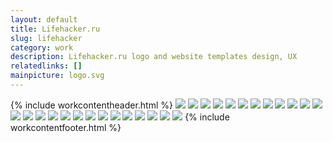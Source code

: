 ```yaml
---
layout: default
title: Lifehacker.ru
slug: lifehacker
category: work
description: Lifehacker.ru logo and website templates design, UX
relatedlinks: []
mainpicture: logo.svg
---
```


{% include workcontentheader.html %}
	<img src="/ohyeah/{{ page.slug }}/icon0.png" class="work__figure">
	<img src="/ohyeah/{{ page.slug }}/icon1.png" class="work__figure">
	<img src="/ohyeah/{{ page.slug }}/icon2.png" class="work__figure">
	<img src="/ohyeah/{{ page.slug }}/icon3.png" class="work__figure">
	<img src="/ohyeah/{{ page.slug }}/icon4.png" class="work__figure">
	<img src="/ohyeah/{{ page.slug }}/icon5.png" class="work__figure">
	<img src="/ohyeah/{{ page.slug }}/icon6.png" class="work__figure">
	<img src="/ohyeah/{{ page.slug }}/icon7.png" class="work__figure">
	<img src="/ohyeah/{{ page.slug }}/icon8.png" class="work__figure">
	<img src="/ohyeah/{{ page.slug }}/icon9.png" class="work__figure">
	<img src="/ohyeah/{{ page.slug }}/icon10.png" class="work__figure">
	<img src="/ohyeah/{{ page.slug }}/icon11.png" class="work__figure">
	<img src="/ohyeah/{{ page.slug }}/icon12.png" class="work__figure">
	<img src="/ohyeah/{{ page.slug }}/icon14.png" class="work__figure">
	<img src="/ohyeah/{{ page.slug }}/icon15.png" class="work__figure">
	<img src="/ohyeah/{{ page.slug }}/icon16.png" class="work__figure">
	<img src="/ohyeah/{{ page.slug }}/icon17.png" class="work__figure">
	<img src="/ohyeah/{{ page.slug }}/icon18.png" class="work__figure">
	<img src="/ohyeah/{{ page.slug }}/icon19.png" class="work__figure">
	<img src="/ohyeah/{{ page.slug }}/icon20.png" class="work__figure">
	<img src="/ohyeah/{{ page.slug }}/icon21.png" class="work__figure">
	<img src="/ohyeah/{{ page.slug }}/icon22.png" class="work__figure">
	<img src="/ohyeah/{{ page.slug }}/icon23.png" class="work__figure">
	<img src="/ohyeah/{{ page.slug }}/icon24.png" class="work__figure">
	<img src="/ohyeah/{{ page.slug }}/icon25.png" class="work__figure">
	<img src="/ohyeah/{{ page.slug }}/icon26.png" class="work__figure">
{% include workcontentfooter.html %}